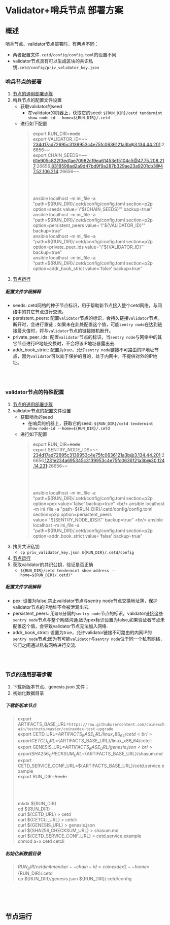 # Validator+哨兵节点 部署方案


## 概述

哨兵节点、validator节点部署时，有两点不同：

*	两者配置文件`.cetd/config/config.toml`的设置不同
*  validator节点具有可以生成区块的共识私钥`.cetd/config/priv_validator_key.json`


### 哨兵节点的部署

1. [节点的通用部署步骤](#节点的通用部署步骤)
2. 哨兵节点的配置文件设置
	*	获取validator的seed
		* 在validator的机器上，获取它的seed: `${RUN_DIR}/cetd tendermint show-node-id --home=${RUN_DIR}/.cetd`
	*  进行如下配置
		> 	export RUN_DIR=~~node~~ <br/>
		>	export VALIDATOR_ID=~~ 234d17ad72695c3139953c4e75fc0636121a3b@3.134.44.201:26656~~ <br/>
		>	export CHAIN_SEEDS=~~ 61e905c822f3ed1ae70982cf9ea61453e15104c5@47.75.208.217:26656,8318598ad2a9d47bd9f9a287b329ae23a9201cb3@47.52.106.214:26656~~ <br/>
		> <br/>
		> <br/>
		> <br/>
		> <br/>
		> ansible localhost -m ini_file -a "path=${RUN_DIR}/.cetd/config/config.toml section=p2p option=seeds value='\"${CHAIN_SEEDS}\"' backup=true" <br/>
		>	ansible localhost -m ini_file -a "path=${RUN_DIR}/.cetd/config/config.toml section=p2p option=persistent_peers value='\"${VALIDATOR_ID}\"' backup=true"	<br/>
		>	ansible localhost -m ini_file -a "path=${RUN_DIR}/.cetd/config/config.toml section=p2p option=private_peer_ids value='\"${VALIDATOR_ID}\"' backup=true" <br/>
		>	ansible localhost -m ini_file -a "path=${RUN_DIR}/.cetd/config/config.toml section=p2p option=addr_book_strict value='false' backup=true" <br/>
3. [节点运行](#节点运行)
	



##### 配置文件字段解释

*	seeds: cetd网络的种子节点标识，用于帮助新节点接入整个cetd网络，与网络中的其它节点进行交流。
*	persistent_peers: 配置`validator`节点的标识，会持久链接`validator`节点，断开时，会进行重链；如果未在此处配置这个值，可能`sentry node`在达到链接最大值时，将与`validator`节点的链接随机断开。   	
*	private_peer_ids: 配置`validator`节点的标识，当`sentry node`与网络中的其它节点进行IP地址交换时，不会将该IP地址暴露出去.
*	addr_book_strict: 配置为true，允许`sentry node`链接不可路由的IP地址节点，因为`validator`可以处于保护的目的，处于内网中，不提供对外的IP地址。

<br/>
<br/>

### validator节点的特殊配置

1. [节点的通用部署步骤](#节点的通用部署步骤)
2. validator节点的配置文件设置
	*	获取哨兵的seed
		* 在哨兵的机器上，获取它的seed: `${RUN_DIR}/cetd tendermint show-node-id --home=${RUN_DIR}/.cetd` 
	*  进行如下配置
		> 	export RUN_DIR=~~node~~ <br/>
		>	export SENTRY_NODE_IDS=~~ 234d17ad72695c3139953c4e75fc0636121a3b@3.134.44.201:26656,1231e234a695345c3139953c4e75fc0636121a3b@30.124.14.231:26656~~ <br/>
		> <br/>
		> <br/>
		> <br/>
		> <br/>
		> ansible localhost -m ini_file -a "path=${RUN_DIR}/.cetd/config/config.toml section=p2p option=pex value='false' backup=true" <br/>
		> ansible localhost -m ini_file -a "path=${RUN_DIR}/.cetd/config/config.toml section=p2p option=persistent_peers value='\"${SENTRY_NODE_IDS}\"' backup=true" <br/>
		> ansible localhost -m ini_file -a "path=${RUN_DIR}/.cetd/config/config.toml section=p2p option=addr_book_strict value='false' backup=true" <br/>
3. 	拷贝共识私钥
	*	`cp priv_validator_key.json ${RUN_DIR}/.cetd/config`
4. [节点运行](#节点运行)
5. 获取validator的共识公钥，验证是否正确
	*	`${RUN_DIR}/cetd tendermint show-address --home=${RUN_DIR}/.cetd)"`

##### 配置文件字段解释		
*	pex: 设置为false,禁止validator节点与sentry node节点交换地址簿，保护validator节点的IP地址不会被泄漏出去.<br>
*	persistent_peers: 用`逗号`分隔的`sentry node`节点的标识，validator链接这些`sentry node`节点与整个网络沟通.因为pex标识设置为false,如果验证者节点未配置这个值，会导致validator节点无法加入网络. <br>
*	addr_book_strict: 设置为true，允许validator链接不可路由的内网IP的`sentry node`节点;因为有可能`validator`与`sentry node`位于同一个私有网络，它们之间通过私有网络进行交流. <br>

<br/>
<br/>


### 节点的通用部署步骤

1. 下载新版本节点、genesis.json 文件；
2. 初始化数据目录

##### 下载新版本节点

>	export ARTIFACTS_BASE_URL=`https://raw.githubusercontent.com/coinexchain/testnets/master/coinexdex-test-upgrade` <br/>
>	export CETD_URL=${ARTIFACTS_BASE_URL}/linux_x86_64/cetd <br/>
>	export CETCLI_URL=${ARTIFACTS_BASE_URL}/linux_x86_64/cetcli <br/>
>	export GENESIS_URL=${ARTIFACTS_BASE_URL}/genesis.json <br/>
>	export SHA256_CHECKSUM_URL=${ARTIFACTS_BASE_URL}/shasum.md <br/>
>	export CETD_SERVICE_CONF_URL=${ARTIFACTS_BASE_URL}/cetd.service.example <br/>	export RUN_DIR=~~/node~~ <br/>
> <br/>
> <br/>
> <br/>
> <br/>
> 	mkdir ${RUN_DIR} <br/>
>	cd ${RUN_DIR} <br/>
>	curl ${CETD_URL} > cetd <br/>
>	curl ${CETCLI_URL} > cetcli <br/>
>	curl ${GENESIS_URL} > genesis.json <br/>
>	curl ${SHA256_CHECKSUM_URL} > shasum.md <br/>
>	curl ${CETD_SERVICE_CONF_URL} > cetd.service.example <br/>
>	chmod a+x cetd cetcli <br/>
>


##### 初始化新数据目录

> ${RUN_DIR}/cetd init moniker --chain-id=coinexdex2 --home=${RUN_DIR}/.cetd <br/>
> cp ${RUN_DIR}/genesis.json ${RUN_DIR}/.cetd/config <br/>
 
<br/>
<br/>
<br/>

## 节点运行

